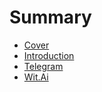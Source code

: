 # Summary

* [Cover](README.md)
* [Introduction](documentation/Introduction.md)
* [Telegram](documentation/Telegram.md)
* [Wit.Ai](documentation/WitAi.md)

